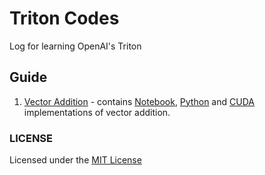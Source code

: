 # Triton Codes
Log for learning OpenAI's Triton

## Guide
1. [Vector Addition](./vector_addtion/) - contains [Notebook](./vector_addtion/Vector_Addition.ipynb), [Python](./vector_addtion/vec_add.py) and [CUDA](./vector_addtion/vec_add.cu) implementations of vector addition.


### LICENSE
Licensed under the [MIT License](./LICENSE)
